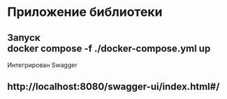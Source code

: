 Приложение библиотеки
=======================
Запуск  
docker compose -f ./docker-compose.yml up
--------------------
Интегрирован Swagger

http://localhost:8080/swagger-ui/index.html#/
--------------------


